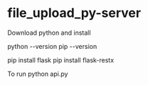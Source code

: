 # file_upload_py-server

Download python and install

python --version
pip --version

pip install flask
pip install flask-restx

To run python api.py

